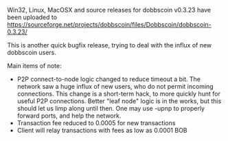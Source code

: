 Win32, Linux, MacOSX and source releases for dobbscoin v0.3.23 have been uploaded to
https://sourceforge.net/projects/dobbscoin/files/Dobbscoin/dobbscoin-0.3.23/

This is another quick bugfix release, trying to deal with the influx of new dobbscoin users.

Main items of note:

* P2P connect-to-node logic changed to reduce timeout a bit.  The network saw a huge influx of new users, who do not permit incoming connections.  This change is a short-term hack, to more quickly hunt for useful P2P connections.  Better "leaf node" logic is in the works, but this should let us limp along until then.  One may use -upnp to properly forward ports, and help the network.
* Transaction fee reduced to 0.0005 for new transactions
* Client will relay transactions with fees as low as 0.0001 BOB
